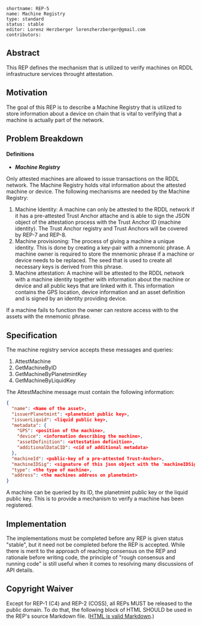 ```
shortname: REP-5
name: Machine Registry
type: standard
status: stable
editor: Lorenz Herzberger lorenzherzberger@gmail.com
contributors:
```

## **Abstract**
This REP defines the mechanism that is utilized to verify machines on RDDL infrastructure services throught attestation.

## **Motivation**
 The goal of this REP is to describe a Machine Registry that is utilized to store information about a device on chain that is vital to verifying that a machine is actually part of the network.


## **Problem Breakdown**

#### **Definitions**
* ***Machine Registry***

Only attested machines are allowed to issue transactions on the RDDL network. The Machine Registry holds vital information about the attested machine or device. The following mechanisms are needed by the Machine Registry:
1. Machine Identity: A machine can only be attested to the RDDL network if it has a pre-attested Trust Anchor attache and is able to sign the JSON object of the attestation process with the Trust Anchor ID (machine identity). The Trust Anchor registry and Trust Anchors will be covered by REP-7 and REP-8.
3. Machine provisioning: The process of giving a machine a unique identity. This is done by creating a key-pair with a mnemonic phrase. A machine owner is required to store the mnemonic phrase if a machine or device needs to be replaced. The seed that is used to create all necessary keys is derived from this phrase.
4. Machine attestation: A machine will be attested to the RDDL network with a machine identity together with information about the machine or device and all public keys that are linked with it. This information contains the GPS location, device information and an asset definition and is signed by an identity providing device. 

If a machine fails to function the owner can restore access with to the assets with the mnemonic phrase.

## **Specification**

The machine registry service accepts these messages and queries:

1. AttestMachine
2. GetMachineByID
3. GetMachineByPlanetmintKey
4. GetMachineByLiquidKey

The AttestMachine message must contain the following information:
```json
{
  "name": <Name of the asset>,
  "issuerPlanetmint": <planetmint public key>,
  "issuerLiquid": <liquid public key>,
  "metadata": {
    "GPS": <position of the machine>,
    "device": <information describing the machine>,
    "assetDefinition": <attestation definition>,
    "additionalDataCID": <cid of additional metadata>
  },
  "machineId": <public-key of a pre-attested Trust-Anchor>,
  "machineIDSig": <signature of this json object with the 'machineIDSig' set to an empty string ''>,
  "type": <the type of machine>,
  "address": <the machines address on planetmint>
}
```
A machine can be queried by its ID, the planetmint public key or the liquid public key. This is to provide a mechanism to verify a machine has been registered.

## **Implementation**
The implementations must be completed before any REP is given status "stable", but it need not be completed before the REP is accepted. While there is merit to the approach of reaching consensus on the REP and rationale before writing code, the principle of "rough consensus and running code" is still useful when it comes to resolving many discussions of API details.

## **Copyright Waiver**
Except for REP-1 (C4) and REP-2 (COSS), all REPs MUST be released to the public domain. To do that, the following block of HTML SHOULD be used in the REP's source Markdown file. ([HTML is valid Markdown](https://daringfireball.net/projects/markdown/syntax#html).)
